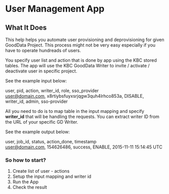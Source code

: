 # User Management App

## What It Does

This help helps you automate user provisioning and deprovisioning for given GoodData Project. This process might not be very easy especially if you have to operate hundreads of users.

You specify user list and action that is done by app using the KBC stored tables. The app will use the KBC GoodData Writer to invite / activate / deactivate user in specific project. 

See the example input below:

user, pid, action, writer_id, role, sso_provider  
user@domain.com, x8rtiybsfuyxsrjqgw3quh4lrhco853a, DISABLE, writer_id, admin, sso-provider  

All you need to do is to map table in the input mapping and specify **writer_id** that will be handling the requests. You can extract writer ID from the URL of your specific GD Writer.  

See the example output below:

user, job_id, status, action_done, timestamp  
user@domain.com, 154626486, success, ENABLE, 2015-11-11 15:14:45 UTC  

### So how to start?

1) Create list of user - actions
2) Setup the input mapping and writer id
3) Run the App
4) Check the result
